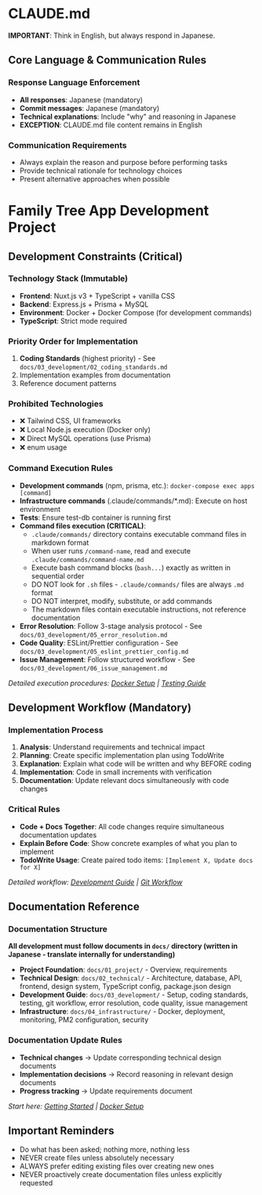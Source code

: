 # CLAUDE.md

**IMPORTANT**: Think in English, but always respond in Japanese.

## Core Language & Communication Rules

### Response Language Enforcement

- **All responses**: Japanese (mandatory)
- **Commit messages**: Japanese (mandatory)
- **Technical explanations**: Include "why" and reasoning in Japanese
- **EXCEPTION**: CLAUDE.md file content remains in English

### Communication Requirements

- Always explain the reason and purpose before performing tasks
- Provide technical rationale for technology choices
- Present alternative approaches when possible

# Family Tree App Development Project

## Development Constraints (Critical)

### Technology Stack (Immutable)

- **Frontend**: Nuxt.js v3 + TypeScript + vanilla CSS
- **Backend**: Express.js + Prisma + MySQL
- **Environment**: Docker + Docker Compose (for development commands)
- **TypeScript**: Strict mode required

### Priority Order for Implementation

1. **Coding Standards** (highest priority) - See `docs/03_development/02_coding_standards.md`
2. Implementation examples from documentation
3. Reference document patterns

### Prohibited Technologies

- ❌ Tailwind CSS, UI frameworks
- ❌ Local Node.js execution (Docker only)
- ❌ Direct MySQL operations (use Prisma)
- ❌ enum usage

### Command Execution Rules

- **Development commands** (npm, prisma, etc.): `docker-compose exec apps [command]`
- **Infrastructure commands** (.claude/commands/*.md): Execute on host environment
- **Tests**: Ensure test-db container is running first
- **Command files execution (CRITICAL)**:
  - `.claude/commands/` directory contains executable command files in markdown format
  - When user runs `/command-name`, read and execute `.claude/commands/command-name.md`
  - Execute bash command blocks (```bash...```) exactly as written in sequential order
  - DO NOT look for `.sh` files - `.claude/commands/` files are always `.md` format
  - DO NOT interpret, modify, substitute, or add commands
  - The markdown files contain executable instructions, not reference documentation
- **Error Resolution**: Follow 3-stage analysis protocol - See `docs/03_development/05_error_resolution.md`
- **Code Quality**: ESLint/Prettier configuration - See `docs/03_development/05_eslint_prettier_config.md`
- **Issue Management**: Follow structured workflow - See `docs/03_development/06_issue_management.md`

_Detailed execution procedures: [Docker Setup](./docs/04_infrastructure/01_docker_setup.md) | [Testing Guide](./docs/03_development/03_testing_guide.md)_

## Development Workflow (Mandatory)

### Implementation Process

1. **Analysis**: Understand requirements and technical impact
2. **Planning**: Create specific implementation plan using TodoWrite
3. **Explanation**: Explain what code will be written and why BEFORE coding
4. **Implementation**: Code in small increments with verification
5. **Documentation**: Update relevant docs simultaneously with code changes

### Critical Rules

- **Code + Docs Together**: All code changes require simultaneous documentation updates
- **Explain Before Code**: Show concrete examples of what you plan to implement
- **TodoWrite Usage**: Create paired todo items: `[Implement X, Update docs for X]`

_Detailed workflow: [Development Guide](./docs/03_development/) | [Git Workflow](./docs/03_development/04_git_workflow.md)_

## Documentation Reference

### Documentation Structure

**All development must follow documents in `docs/` directory (written in Japanese - translate internally for understanding)**

- **Project Foundation**: `docs/01_project/` - Overview, requirements
- **Technical Design**: `docs/02_technical/` - Architecture, database, API, frontend, design system, TypeScript config, package.json design
- **Development Guide**: `docs/03_development/` - Setup, coding standards, testing, git workflow, error resolution, code quality, issue management
- **Infrastructure**: `docs/04_infrastructure/` - Docker, deployment, monitoring, PM2 configuration, security

### Documentation Update Rules

- **Technical changes** → Update corresponding technical design documents
- **Implementation decisions** → Record reasoning in relevant design documents
- **Progress tracking** → Update requirements document

_Start here: [Getting Started](./docs/03_development/01_getting_started.md) | [Docker Setup](./docs/04_infrastructure/01_docker_setup.md)_

## Important Reminders

- Do what has been asked; nothing more, nothing less
- NEVER create files unless absolutely necessary
- ALWAYS prefer editing existing files over creating new ones
- NEVER proactively create documentation files unless explicitly requested
